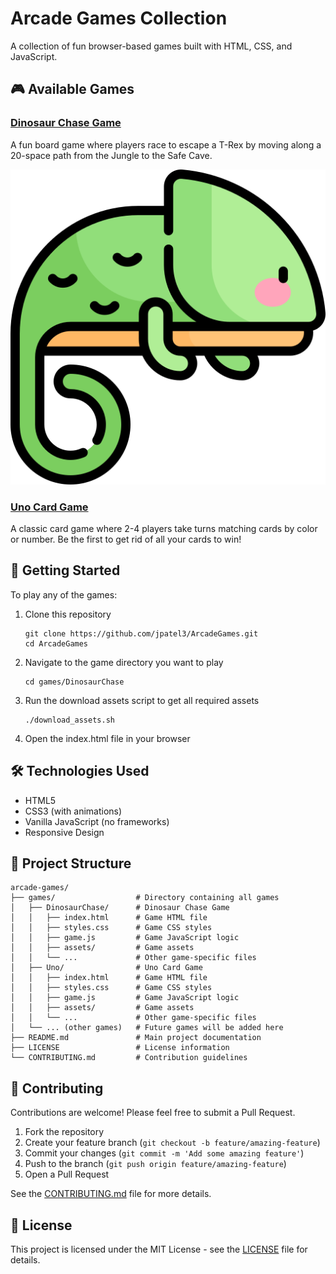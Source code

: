 # Arcade Games Collection

A collection of fun browser-based games built with HTML, CSS, and JavaScript.

## 🎮 Available Games

### [Dinosaur Chase Game](games/DinosaurChase/)

A fun board game where players race to escape a T-Rex by moving along a 20-space path from the Jungle to the Safe Cave.

![Dinosaur Chase Game Screenshot](games/DinosaurChase/assets/images/game-screenshot.jpg)

### [Uno Card Game](games/Uno/)

A classic card game where 2-4 players take turns matching cards by color or number. Be the first to get rid of all your cards to win!

## 🚀 Getting Started

To play any of the games:

1. Clone this repository
   ```
   git clone https://github.com/jpatel3/ArcadeGames.git
   cd ArcadeGames
   ```

2. Navigate to the game directory you want to play
   ```
   cd games/DinosaurChase
   ```

3. Run the download assets script to get all required assets
   ```
   ./download_assets.sh
   ```

4. Open the index.html file in your browser

## 🛠️ Technologies Used

- HTML5
- CSS3 (with animations)
- Vanilla JavaScript (no frameworks)
- Responsive Design

## 📁 Project Structure

```
arcade-games/
├── games/                  # Directory containing all games
│   ├── DinosaurChase/      # Dinosaur Chase Game
│   │   ├── index.html      # Game HTML file
│   │   ├── styles.css      # Game CSS styles
│   │   ├── game.js         # Game JavaScript logic
│   │   ├── assets/         # Game assets
│   │   └── ...             # Other game-specific files
│   ├── Uno/                # Uno Card Game
│   │   ├── index.html      # Game HTML file
│   │   ├── styles.css      # Game CSS styles
│   │   ├── game.js         # Game JavaScript logic
│   │   ├── assets/         # Game assets
│   │   └── ...             # Other game-specific files
│   └── ... (other games)   # Future games will be added here
├── README.md               # Main project documentation
├── LICENSE                 # License information
└── CONTRIBUTING.md         # Contribution guidelines
```

## 🤝 Contributing

Contributions are welcome! Please feel free to submit a Pull Request.

1. Fork the repository
2. Create your feature branch (`git checkout -b feature/amazing-feature`)
3. Commit your changes (`git commit -m 'Add some amazing feature'`)
4. Push to the branch (`git push origin feature/amazing-feature`)
5. Open a Pull Request

See the [CONTRIBUTING.md](CONTRIBUTING.md) file for more details.

## 📄 License

This project is licensed under the MIT License - see the [LICENSE](LICENSE) file for details. 
